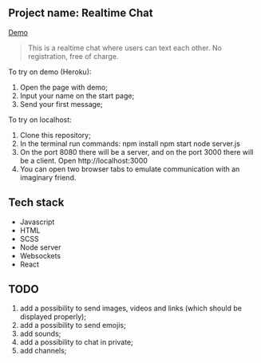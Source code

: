 ## Project name: Realtime Chat

[Demo](https://war-room-chat.herokuapp.com/)  
> This is a realtime chat where users can text each other. No registration, free of charge.

To try on demo (Heroku):
1. Open the page with demo;
2. Input your name on the start page;
3. Send your first message;

To try on localhost:
1. Clone this repository;
2. In the terminal run commands:
npm install
npm start
node server.js
3. On the port 8080 there will be a server, and on the port 3000 there will be a client.
Open http://localhost:3000 
4. You can open two browser tabs to emulate communication with an imaginary friend.

## Tech stack

* Javascript 
* HTML
* SCSS
* Node server
* Websockets
* React

## TODO

1. add a possibility to send images, videos and links (which should be displayed properly);
2. add a possibility to send emojis;
3. add sounds;
4. add a possibility to chat in private;
5. add channels;
